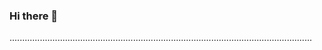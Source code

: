 ### Hi there 👋

........................................................................................................................